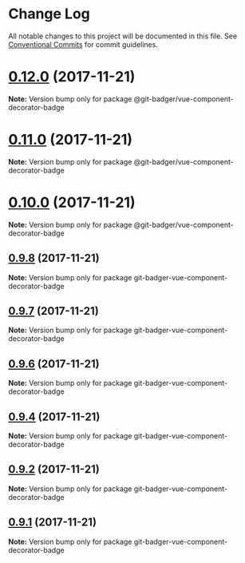 # Change Log

All notable changes to this project will be documented in this file.
See [Conventional Commits](https://conventionalcommits.org) for commit guidelines.

<a name="0.12.0"></a>
# [0.12.0](https://github.com/Crazymax11/badger/compare/v0.11.0...v0.12.0) (2017-11-21)




**Note:** Version bump only for package @git-badger/vue-component-decorator-badge

<a name="0.11.0"></a>
# [0.11.0](https://github.com/Crazymax11/badger/compare/v0.10.0...v0.11.0) (2017-11-21)




**Note:** Version bump only for package @git-badger/vue-component-decorator-badge

<a name="0.10.0"></a>
# [0.10.0](https://github.com/Crazymax11/badger/compare/v0.9.8...v0.10.0) (2017-11-21)




**Note:** Version bump only for package @git-badger/vue-component-decorator-badge

<a name="0.9.8"></a>
## [0.9.8](https://github.com/Crazymax11/badger/compare/v0.9.7...v0.9.8) (2017-11-21)




**Note:** Version bump only for package git-badger-vue-component-decorator-badge

<a name="0.9.7"></a>
## [0.9.7](https://github.com/Crazymax11/badger/compare/v0.9.6...v0.9.7) (2017-11-21)




**Note:** Version bump only for package git-badger-vue-component-decorator-badge

<a name="0.9.6"></a>
## [0.9.6](https://github.com/Crazymax11/badger/compare/v0.9.5...v0.9.6) (2017-11-21)




**Note:** Version bump only for package git-badger-vue-component-decorator-badge

<a name="0.9.4"></a>
## [0.9.4](https://github.com/Crazymax11/badger/compare/v0.9.3...v0.9.4) (2017-11-21)




**Note:** Version bump only for package git-badger-vue-component-decorator-badge

<a name="0.9.2"></a>
## [0.9.2](https://github.com/Crazymax11/badger/compare/v0.9.1...v0.9.2) (2017-11-21)




**Note:** Version bump only for package git-badger-vue-component-decorator-badge

<a name="0.9.1"></a>
## [0.9.1](https://github.com/Crazymax11/badger/compare/v0.9.0...v0.9.1) (2017-11-21)




**Note:** Version bump only for package git-badger-vue-component-decorator-badge
